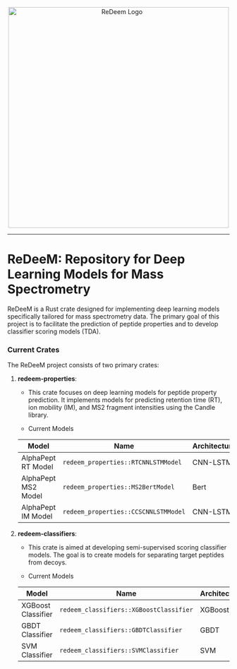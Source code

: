 <p align="center">
  <picture>
    <source media="(prefers-color-scheme: dark)" srcset="https://github.com/singjc/redeem/raw/master/img/redeem_logo.png" alt="ReDeem_Logo" width="500">
    <source media="(prefers-color-scheme: light)" srcset="https://github.com/singjc/redeem/raw/master/img/redeem_logo.png" alt="ReDeem_Logo" width="500">
    <img alt="ReDeem Logo" comment="Placeholder to transition between light color mode and dark color mode - this image is not directly used." src="https://github.com/singjc/redeem/raw/master/img/redeem_logo.png">
  </picture>
</p>

---

# ReDeeM: Repository for Deep Learning Models for Mass Spectrometry

ReDeeM is a Rust crate designed for implementing deep learning models specifically tailored for mass spectrometry data. The primary goal of this project is to facilitate the prediction of peptide properties and to develop classifier scoring models (TDA).

### Current Crates

The ReDeeM project consists of two primary crates:

1. **redeem-properties**: 
   - This crate focuses on deep learning models for peptide property prediction. It implements models for predicting retention time (RT), ion mobility (IM), and MS2 fragment intensities using the Candle library.
   
   - Current Models
  
    Model | Name | Architecture | Implemented
    --- | --- | --- | ---
    AlphaPept RT Model | `redeem_properties::RTCNNLSTMModel` | CNN-LSTM | :heavy_check_mark:
    AlphaPept MS2 Model | `redeem_properties::MS2BertModel` | Bert | :heavy_check_mark:
    AlphaPept IM Model | `redeem_properties::CCSCNNLSTMModel` | CNN-LSTM | :heavy_check_mark:

2. **redeem-classifiers**:
   - This crate is aimed at developing semi-supervised scoring classifier models. The goal is to create models for separating target peptides from decoys.
  
   - Current Models
  
    Model | Name | Architecture | Implemented
    --- | --- | --- | ---
    XGBoost Classifier | `redeem_classifiers::XGBoostClassifier` | XGBoost | :heavy_check_mark:
    GBDT Classifier | `redeem_classifiers::GBDTClassifier` | GBDT | :heavy_check_mark:
    SVM Classifier | `redeem_classifiers::SVMClassifier` | SVM | :heavy_check_mark: